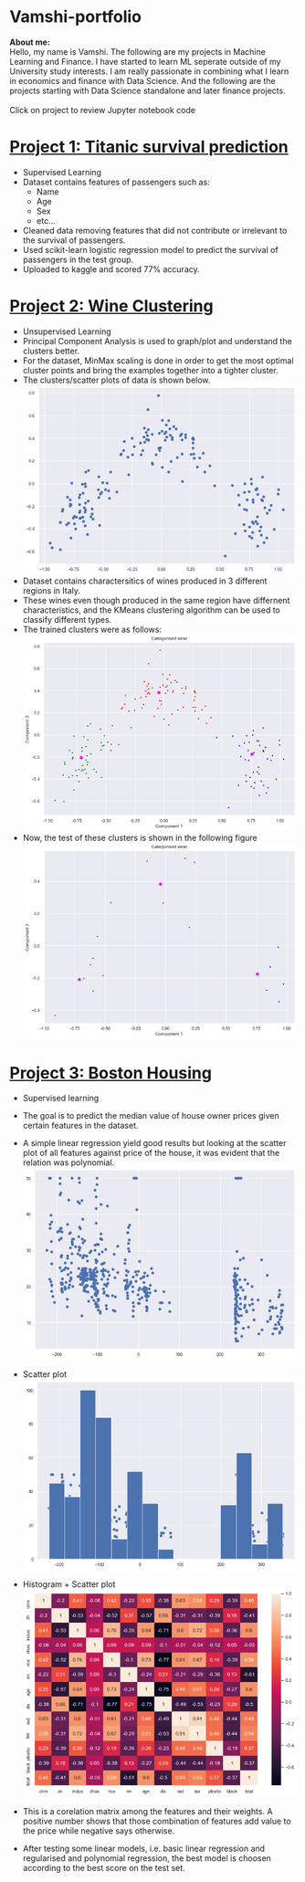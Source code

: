 # Vamshi-portfolio

**About me:** <br />
Hello, my name is Vamshi. The following are my projects in Machine Learning and Finance. I have started to learn ML seperate outside of my University study interests. I am really passionate in combining what I learn in economics and finance with Data Science. And the following are the projects starting with Data Science standalone and later finance projects.
<br /> <br />
Click on project to review Jupyter notebook code
<br/>
# [Project 1: Titanic survival prediction](https://github.com/vamshikodipaka7/Vamshi-portfolio/blob/main/Titanic3.ipynb)

* Supervised Learning
* Dataset contains features of passengers such as:
  * Name
  * Age
  * Sex
  * etc...
* Cleaned data removing features that did not contribute or irrelevant to the survival of passengers.
* Used scikit-learn logistic regression model to predict the survival of passengers in the test group.
* Uploaded to kaggle and scored 77% accuracy.

# [Project 2: Wine Clustering](https://github.com/vamshikodipaka7/Vamshi-portfolio/blob/main/wineclustering.ipynb)

* Unsupervised Learning
* Principal Component Analysis is used to graph/plot and understand the clusters better.
* For the dataset, MinMax scaling is done in order to get the most optimal cluster points and bring the examples together into a tighter cluster.
* The clusters/scatter plots of data is shown below.
![alt_text](https://github.com/vamshikodipaka7/Vamshi-portfolio/blob/main/cluster%20scatter)
* Dataset contains charactersitics of wines produced in 3 different regions in Italy.
* These wines even though produced in the same region have differnent characteristics, and the KMeans clustering algorithm can be used to classify different types.
* The trained clusters were as follows:
![alt_text](https://github.com/vamshikodipaka7/Vamshi-portfolio/blob/main/trained%20clusters)
* Now, the test of these clusters is shown in the following figure
![alt_text](https://github.com/vamshikodipaka7/Vamshi-portfolio/blob/main/test%20clusters)

# [Project 3: Boston Housing](https://github.com/vamshikodipaka7/Vamshi-portfolio/blob/main/bostonhousing.ipynb)

* Supervised learning
* The goal is to predict the median value of house owner prices given certain features in the dataset.
* A simple linear regression yield good results but looking at the scatter plot of all features against price of the house, it was evident that the relation was polynomial.
![alt text](https://github.com/vamshikodipaka7/Vamshi-portfolio/blob/main/boston%20scatterplot)
* Scatter plot
![alt text](https://github.com/vamshikodipaka7/Vamshi-portfolio/blob/main/boston%20histo%20scatter%20plot)
* Histogram + Scatter plot
![alt_text](https://github.com/vamshikodipaka7/Vamshi-portfolio/blob/main/corelation%20matrix)
* This is a corelation matrix among the features and their weights. A positive number shows that those combination of features add value to the price while negative says otherwise.

* After testing some linear models, i.e. basic linear regression and regularised and polynomial regression, the best model is choosen according to the best score on the test set.
